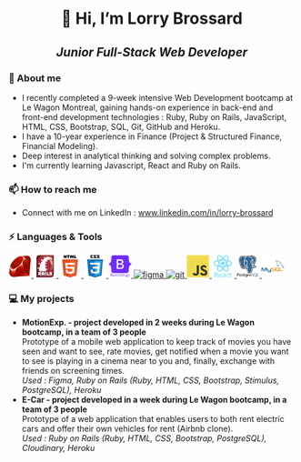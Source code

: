 # <p align='center'> 👋 Hi, I’m Lorry Brossard </p>
## <p align='center'> _Junior Full-Stack Web Developer_ </p>

### 🌱 About me
- I recently completed a 9-week intensive Web Development bootcamp at Le Wagon Montreal, gaining hands-on experience in back-end and front-end development technologies : Ruby, Ruby on Rails, JavaScript, HTML, CSS, Bootstrap, SQL, Git, GitHub and Heroku.
- I have a 10-year experience in Finance (Project & Structured Finance, Financial Modeling).
- Deep interest in analytical thinking and solving complex problems. 
- I'm currently learning Javascript, React and Ruby on Rails.

### 📫 How to reach me
- Connect with me on LinkedIn : www.linkedin.com/in/lorry-brossard

### ⚡️ Languages & Tools
<p align="left"> 
  <a href="https://www.ruby-lang.org/en/" target="_blank" rel="noreferrer"> <img src="https://raw.githubusercontent.com/devicons/devicon/master/icons/ruby/ruby-original.svg" alt="ruby" width="40" height="40"/> </a> 
  <a href="https://rubyonrails.org" target="_blank" rel="noreferrer"> <img src="https://raw.githubusercontent.com/devicons/devicon/master/icons/rails/rails-original-wordmark.svg" alt="rails" width="40" height="40"/> </a>
  <a href="https://www.w3.org/html/" target="_blank" rel="noreferrer"> <img src="https://raw.githubusercontent.com/devicons/devicon/master/icons/html5/html5-original-wordmark.svg" alt="html5" width="40" height="40"/> </a> 
  <a href="https://www.w3schools.com/css/" target="_blank" rel="noreferrer"> <img src="https://raw.githubusercontent.com/devicons/devicon/master/icons/css3/css3-original-wordmark.svg" alt="css3" width="40" height="40"/> </a> 
  <a href="https://getbootstrap.com" target="_blank" rel="noreferrer"> <img src="https://raw.githubusercontent.com/devicons/devicon/master/icons/bootstrap/bootstrap-plain-wordmark.svg" alt="bootstrap" width="40" height="40"/> </a>
  <a href="https://www.figma.com/" target="_blank" rel="noreferrer"> <img src="https://www.vectorlogo.zone/logos/figma/figma-icon.svg" alt="figma" width="40" height="40"/> </a> <a href="https://git-scm.com/" target="_blank" rel="noreferrer"> <img src="https://www.vectorlogo.zone/logos/git-scm/git-scm-icon.svg" alt="git" width="40" height="40"/> </a> 
  <a href="https://developer.mozilla.org/en-US/docs/Web/JavaScript" target="_blank" rel="noreferrer"> <img src="https://raw.githubusercontent.com/devicons/devicon/master/icons/javascript/javascript-original.svg" alt="javascript" width="40" height="40"/> </a>
  <a href="https://reactjs.org/" target="_blank" rel="noreferrer"> <img src="https://raw.githubusercontent.com/devicons/devicon/master/icons/react/react-original-wordmark.svg" alt="react" width="40" height="40"/> </a> 
  <a href="https://www.postgresql.org" target="_blank" rel="noreferrer"> <img src="https://raw.githubusercontent.com/devicons/devicon/master/icons/postgresql/postgresql-original-wordmark.svg" alt="postgresql" width="40" height="40"/> </a> 
  <a href="https://www.mysql.com/" target="_blank" rel="noreferrer"> <img src="https://raw.githubusercontent.com/devicons/devicon/master/icons/mysql/mysql-original-wordmark.svg" alt="mysql" width="40" height="40"/> </a> 
</p>

### 💻 My projects
- **MotionExp. - project developed in 2 weeks during Le Wagon bootcamp, in a team of 3 people**
  <br>
  Prototype of a mobile web application to keep track of movies you have seen and want to see, rate movies, get notified when a movie you want to see is playing in a cinema near to you and, finally, exchange with friends on screening times.
  <br>
  _Used : Figma, Ruby on Rails (Ruby, HTML, CSS, Bootstrap, Stimulus, PostgreSQL), Heroku_
- **E-Car - project developed in a week during Le Wagon bootcamp, in a team of 3 people**
  <br>
  Prototype of a web application that enables users to both rent electric cars and offer their own vehicles for rent (Airbnb clone).
  <br>
  _Used : Ruby on Rails (Ruby, HTML, CSS, Bootstrap, PostgreSQL), Cloudinary, Heroku_
  


<!---
Lorry-b/Lorry-b is a ✨ special ✨ repository because its `README.md` (this file) appears on your GitHub profile.
You can click the Preview link to take a look at your changes.
--->
